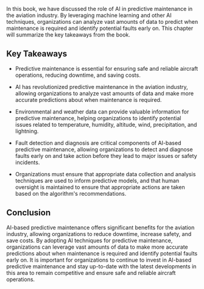
In this book, we have discussed the role of AI in predictive maintenance in the aviation industry. By leveraging machine learning and other AI techniques, organizations can analyze vast amounts of data to predict when maintenance is required and identify potential faults early on. This chapter will summarize the key takeaways from the book.

Key Takeaways
-------------

* Predictive maintenance is essential for ensuring safe and reliable aircraft operations, reducing downtime, and saving costs.

* AI has revolutionized predictive maintenance in the aviation industry, allowing organizations to analyze vast amounts of data and make more accurate predictions about when maintenance is required.

* Environmental and weather data can provide valuable information for predictive maintenance, helping organizations to identify potential issues related to temperature, humidity, altitude, wind, precipitation, and lightning.

* Fault detection and diagnosis are critical components of AI-based predictive maintenance, allowing organizations to detect and diagnose faults early on and take action before they lead to major issues or safety incidents.

* Organizations must ensure that appropriate data collection and analysis techniques are used to inform predictive models, and that human oversight is maintained to ensure that appropriate actions are taken based on the algorithm's recommendations.

Conclusion
----------

AI-based predictive maintenance offers significant benefits for the aviation industry, allowing organizations to reduce downtime, increase safety, and save costs. By adopting AI techniques for predictive maintenance, organizations can leverage vast amounts of data to make more accurate predictions about when maintenance is required and identify potential faults early on. It is important for organizations to continue to invest in AI-based predictive maintenance and stay up-to-date with the latest developments in this area to remain competitive and ensure safe and reliable aircraft operations.

